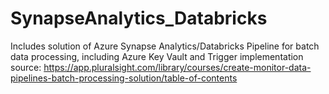 # SynapseAnalytics_Databricks
Includes solution of Azure Synapse Analytics/Databricks Pipeline for batch data processing, including Azure Key Vault and Trigger implementation 
source: https://app.pluralsight.com/library/courses/create-monitor-data-pipelines-batch-processing-solution/table-of-contents
